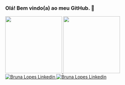 ### Olá! Bem vindo(a) ao meu GitHub. 👋
 <div>
  <a href="https://github.com/brunalopesgois">
  <img height="180em" src="https://github-readme-stats.vercel.app/api?username=brunalopesgois&show_icons=true&theme=onedark&include_all_commits=true&count_private=true"/>
  <img height="180em" src="https://github-readme-stats.vercel.app/api/top-langs/?username=brunalopesgois&layout=compact&langs_count=7&theme=onedark"/>
</div>
 <div>
  <a href="https://www.linkedin.com/in/bruna-lopes-8ba4641a4" target="_blank">
   <img src="https://img.shields.io/badge/LinkedIn-0077B5?style=for-the-badge&logo=linkedin&logoColor=white" alt="Bruna Lopes Linkedin"/>
  </a>
  <a href="mailto:bruna-chan@live.com">
   <img src="https://img.shields.io/badge/Microsoft_Outlook-0078D4?style=for-the-badge&logo=microsoft-outlook&logoColor=white" alt="Bruna Lopes Linkedin"/>
  </a>
 </div>
